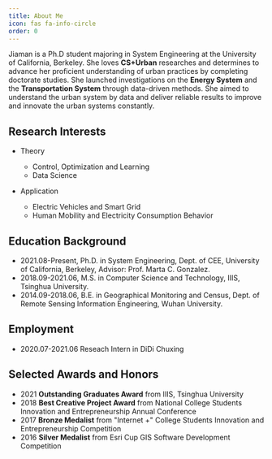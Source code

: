 ```yaml
---
title: About Me
icon: fas fa-info-circle
order: 0
---
```

Jiaman is a Ph.D student majoring in System Engineering at the University of California, Berkeley. She loves **CS+Urban** researches and determines to advance her proficient understanding of urban practices by completing doctorate studies. She launched investigations on the **Energy System** and the **Transportation System** through data-driven methods. She aimed to understand the urban system by data and deliver reliable results to improve and innovate the urban systems constantly. 

## Research Interests

* Theory
    - Control, Optimization and Learning
    - Data Science
  
* Application
    - Electric Vehicles and Smart Grid
    - Human Mobility and Electricity Consumption Behavior

## Education Background 

* 2021.08-Present, Ph.D. in System Engineering, Dept. of CEE, University of California, Berkeley, Advisor: Prof. Marta C. Gonzalez.
* 2018.09-2021.06, M.S. in Computer Science and Technology, IIIS, Tsinghua University.
* 2014.09-2018.06, B.E. in Geographical Monitoring and Census, Dept. of Remote Sensing Information Engineering, Wuhan University.

## Employment

* 2020.07-2021.06 Reseach Intern in DiDi Chuxing

## Selected Awards and Honors

* 2021 **Outstanding Graduates Award** from IIIS, Tsinghua University
* 2018 **Best Creative Project Award** from National College Students Innovation and Entrepreneurship Annual Conference
* 2017 **Bronze Medalist** from "Internet +" College Students Innovation and Entrepreneurship Competition
* 2016 **Silver Medalist** from Esri Cup GIS Software Development Competition

